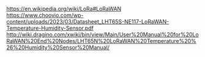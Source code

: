 https://en.wikipedia.org/wiki/LoRa#LoRaWAN
https://www.choovio.com/wp-content/uploads/2023/03/Datasheet_LHT65S-NE117-LoRaWAN-Temperature-Humidity-Sensor.pdf
http://wiki.dragino.com/xwiki/bin/view/Main/User%20Manual%20for%20LoRaWAN%20End%20Nodes/LHT65N%20LoRaWAN%20Temperature%20%26%20Humidity%20Sensor%20Manual/
